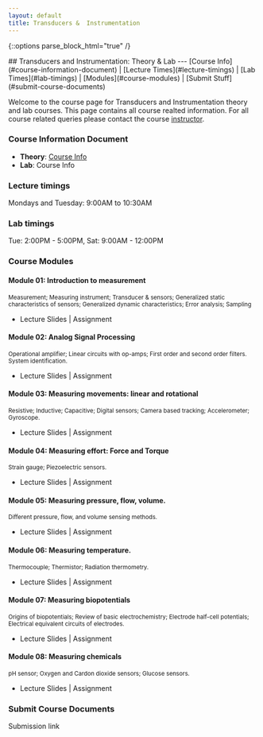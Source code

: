 ```yaml
---
layout: default
title: Transducers &  Instrumentation
---
```

{::options parse_block_html="true" /}
<div class="well">
## Transducers and Instrumentation: Theory & Lab
---
[Course Info](#course-information-document) |
[Lecture Times](#lecture-timings) |
[Lab Times](#lab-timings) |
[Modules](#course-modules) |
[Submit Stuff](#submit-course-documents)

Welcome to the course page for Transducers and Instrumentation theory and lab courses. This page contains all course realted information. For all course related queries please contact the course [instructor](mailto:siva82kb@cmcvellore.ac.in).

### Course Information Document
- **Theory**: [Course Info](https://github.com/siva82kb/teaching/raw/master/transducers_and_instrumentation/info/course_info.pdf) 
- **Lab**: Course Info

### Lecture timings
Mondays and Tuesday: 9:00AM to 10:30AM 

### Lab timings
Tue: 2:00PM - 5:00PM, Sat: 9:00AM - 12:00PM

### Course Modules
#### Module 01: Introduction to measurement
<sub>Measurement; Measuring instrument; Transducer & sensors; Generalized static characteristics of sensors; Generalized dynamic characteristics; Error analysis; Sampling</sub>

- Lecture Slides | 
  Assignment

#### Module 02: Analog Signal Processing
<sub>Operational amplifier; Linear circuits with op-amps; First order and second order filters. System identification.</sub>

- Lecture Slides | 
  Assignment

#### Module 03: Measuring movements: linear and rotational
<sub>Resistive; Inductive; Capacitive; Digital sensors; Camera based tracking; Accelerometer; Gyroscope.</sub>

- Lecture Slides |
  Assignment

#### Module 04: Measuring effort: Force and Torque
<sub>Strain gauge; Piezoelectric sensors.</sub>

- Lecture Slides | 
  Assignment

#### Module 05: Measuring pressure, flow, volume.
<sub>Different pressure, flow, and volume sensing methods. </sub>

- Lecture Slides | 
  Assignment

#### Module 06: Measuring temperature.
<sub>Thermocouple; Thermistor; Radiation thermometry.</sub>

- Lecture Slides | 
  Assignment

#### Module 07: Measuring biopotentials
<sub>Origins of biopotentials; Review of basic electrochemistry; Electrode half-cell potentials; Electrical equivalent circuits of electrodes.</sub>

- Lecture Slides | 
  Assignment

#### Module 08: Measuring chemicals
<sub>pH sensor; Oxygen and Cardon dioxide sensors; Glucose sensors.</sub>

- Lecture Slides | 
  Assignment


### Submit Course Documents
Submission link

</div>
